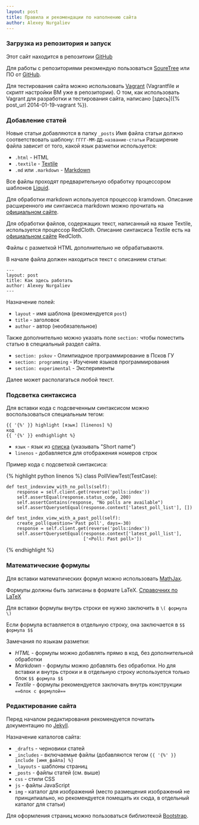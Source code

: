 ```yaml
---
layout: post
title: Правила и рекомендации по наполнению сайта
author: Alexey Nurgaliev
---
```


### Загрузка из репозитория и запуск

Этот сайт находится в репозитоии [GitHub](https://github.com/n-at/n-at.github.io)

Для работы с репозиториями рекомендую пользоваться [SoureTree](http://sourcetreeapp.com/) или ПО от [GitHub](https://github.com/).

Для тестирования сайта можно использовать [Vagrant](http://www.vagrantup.com/) (Vagrantfile и скрипт настройки ВМ уже в репозитории). О том, как использовать Vagrant для разработки и тестирования сайта, написано [здесь]({% post_url 2014-01-19-vagrant %}).

### Добавление статей

Новые статьи добавляются в папку `_posts` Имя файла статьи должно соответствовать шаблону: `ГГГГ-ММ-ДД-название-статьи` Расширение файла зависит от того, какой язык разметки используется:

* `.html` - HTML
* `.textile` - [Textile](http://ru.wikipedia.org/wiki/Textile_%28%D1%8F%D0%B7%D1%8B%D0%BA_%D1%80%D0%B0%D0%B7%D0%BC%D0%B5%D1%82%D0%BA%D0%B8%29)
* `.md` или `.markdown` - [Markdown](http://ru.wikipedia.org/wiki/Markdown)

Все файлы проходят предварительную обработку процессором шаблонов [Liquid](http://docs.shopify.com/themes/liquid-basics). 

Для обработки markdown используется процессор kramdown. Описание расширенного им синтаксиса markdown можно прочитать на [официальном сайте](http://kramdown.gettalong.org/syntax.html).

Для обработки файлов, содержащих текст, написанный на языке Textile, используется процессор RedCloth. Описание синтаксиса Textile есть на [официальном сайте](http://redcloth.org/textile/) RedCloth.

Файлы с разметкой HTML дополнительно не обрабатываютя.

В начале файла должен находиться текст с описанием статьи:

    ---
    layout: post
    title: Как здесь работать
    author: Alexey Nurgaliev
    ---

Назначение полей:

* `layout` - имя шаблона (рекомендуется `post`)
* `title` - заголовок
* `author` - автор (необязательное)

Также дополнительно можно указать поле `section:` чтобы поместить статью в специальный раздел сайта. 

* `section: pskov` - Олимпиадное программирование в Псков ГУ
* `section: programming` - Изучение языков программирования
* `section: experimental` - Эксперименты

Далее может располагаться любой текст.

### Подсветка синтаксиса

Для вставки кода с подсвеченным синтаксисом можно воспользоваться специальным тегом:

    {{ '{%' }} highlight [язык] [linenos] %}
    код
    {{ '{%' }} endhighlight %}

* `язык` - язык из [списка](http://pygments.org/docs/lexers/) (указывать "Short name")
* `linenos` - добавляется для отображения номеров строк

Пример кода с подсветкой синтаксиса:

{% highlight python linenos %}
class PollViewTest(TestCase):

    def test_indexview_with_no_polls(self):
        response = self.client.get(reverse('polls:index'))
        self.assertEqual(response.status_code, 200)
        self.assertContains(response, "No polls are available")
        self.assertQuerysetEqual(response.context['latest_poll_list'], [])

    def test_index_view_with_a_past_poll(self):
        create_poll(question='Past poll', days=-30)
        response = self.client.get(reverse('polls:index'))
        self.assertQuerysetEqual(response.context['latest_poll_list'],
                                 ['<Poll: Past poll>'])
								 
{% endhighlight %}

### Математические формулы

Для вставки математических формул можно использовать [MathJax](http://www.mathjax.org/).

Формулы должны быть записаны в формате LaTeX. [Справочних по LaTeX](http://physics.nad.ru/latex.html)

Для вставки формулы внутрь строки ее нужно заключить в `\( формула \)`

Если формула вставляется в отдельную строку, она заключается в `$$ формула $$`

Замечания по языкам разметки:

* *HTML* - формулы можно добавлять прямо в код, без дополнительной обработки
* *Markdown* - формулы можно добавлять без обработки. Но для вставки и внутрь строки и в отдельную строку используется только блок `$$ формула $$`
* *Textile* - формулы рекомендуется заключать внутрь конструкции `==блок с формулой==`

### Редактирование сайта

Перед началом редактирования рекомендуется почитать документацию по [Jekyll](http://jekyllrb.com/docs/home/).

Назначение каталогов сайта:

* `_drafts` - черновики статей
* `_includes` - включаемые файлы (добавляются тегом `{{ '{%' }} include [имя_файла] %}`
* `_layouts` - шаблоны страниц
* `_posts` - файлы статей (см. выше)
* `css` - стили CSS
* `js` - файлы JavaScript
* `img` - каталог для изображений (место размещения изображений не принципиально, но рекомендуется помещать их сюда, в отдельный каталог для статьи)

Для оформления страниц можно пользоваться библиотекой [Bootstrap](http://getbootstrap.com/).
